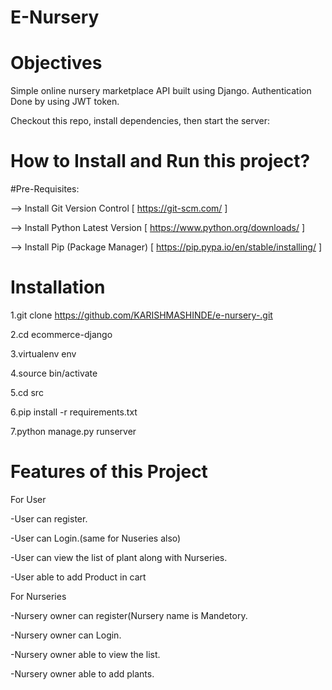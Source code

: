 # E-Nursery

# Objectives
Simple online nursery marketplace API  built using Django. Authentication Done by using JWT token.

Checkout this repo, install dependencies, then start the server:

# How to Install and Run this project?

#Pre-Requisites:

--> Install Git Version Control [ https://git-scm.com/ ]

--> Install Python Latest Version [ https://www.python.org/downloads/ ]

--> Install Pip (Package Manager) [ https://pip.pypa.io/en/stable/installing/ ]


# Installation
1.git clone https://github.com/KARISHMASHINDE/e-nursery-.git

2.cd ecommerce-django

3.virtualenv env

4.source bin/activate

5.cd src

6.pip install -r requirements.txt

7.python manage.py runserver

# Features of this Project
For User

-User can register.

-User can Login.(same for Nuseries also)

-User can view the list of plant along with Nurseries.

-User able to add Product in cart


For Nurseries

-Nursery owner can register(Nursery name is Mandetory.

-Nursery owner can Login.

-Nursery owner able to view the list.

-Nursery owner able to add plants.
